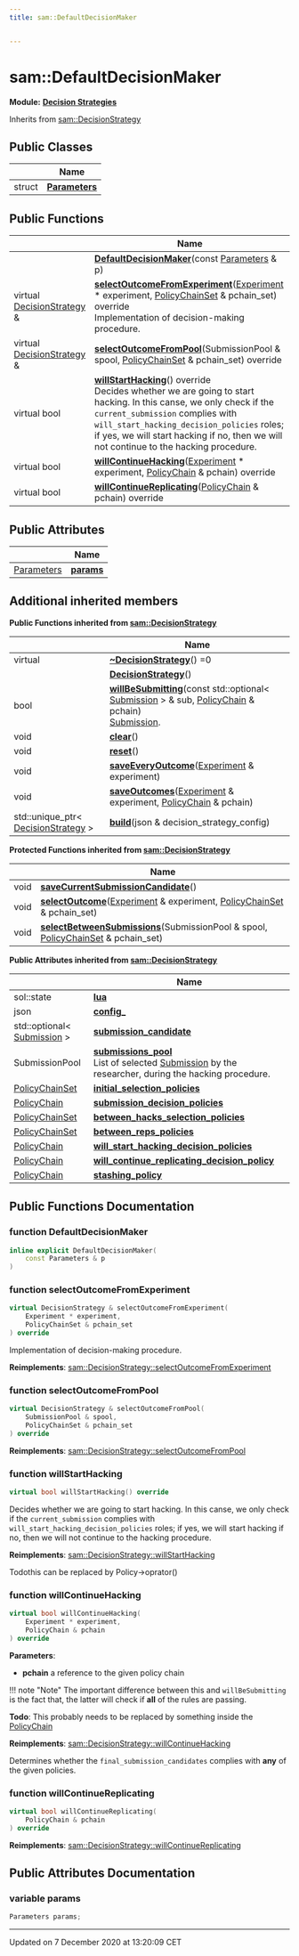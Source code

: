 ```yaml
---
title: sam::DefaultDecisionMaker


---
```


# sam::DefaultDecisionMaker


**Module:** **[Decision Strategies](/doxygen/Modules/group___decision_strategies/)**





Inherits from [sam::DecisionStrategy](/doxygen/Classes/classsam_1_1_decision_strategy/)



## Public Classes

|                | Name           |
| -------------- | -------------- |
| struct | **[Parameters](/doxygen/Classes/structsam_1_1_default_decision_maker_1_1_parameters/)**  |








## Public Functions

|                | Name           |
| -------------- | -------------- |
|  | **[DefaultDecisionMaker](/doxygen/Classes/classsam_1_1_default_decision_maker/#function-defaultdecisionmaker)**(const [Parameters](/doxygen/Classes/structsam_1_1_default_decision_maker_1_1_parameters/) & p)  |
| virtual [DecisionStrategy](/doxygen/Classes/classsam_1_1_decision_strategy/) & | **[selectOutcomeFromExperiment](/doxygen/Classes/classsam_1_1_default_decision_maker/#function-selectoutcomefromexperiment)**([Experiment](/doxygen/Classes/classsam_1_1_experiment/) * experiment, [PolicyChainSet](/doxygen/Classes/structsam_1_1_policy_chain_set/) & pchain_set) override <br>Implementation of decision-making procedure.  |
| virtual [DecisionStrategy](/doxygen/Classes/classsam_1_1_decision_strategy/) & | **[selectOutcomeFromPool](/doxygen/Classes/classsam_1_1_default_decision_maker/#function-selectoutcomefrompool)**(SubmissionPool & spool, [PolicyChainSet](/doxygen/Classes/structsam_1_1_policy_chain_set/) & pchain_set) override  |
| virtual bool | **[willStartHacking](/doxygen/Classes/classsam_1_1_default_decision_maker/#function-willstarthacking)**() override <br>Decides whether we are going to start hacking. In this canse, we only check if the `current_submission` complies with `will_start_hacking_decision_policies` roles; if yes, we will start hacking if no, then we will not continue to the hacking procedure.  |
| virtual bool | **[willContinueHacking](/doxygen/Classes/classsam_1_1_default_decision_maker/#function-willcontinuehacking)**([Experiment](/doxygen/Classes/classsam_1_1_experiment/) * experiment, [PolicyChain](/doxygen/Classes/structsam_1_1_policy_chain/) & pchain) override  |
| virtual bool | **[willContinueReplicating](/doxygen/Classes/classsam_1_1_default_decision_maker/#function-willcontinuereplicating)**([PolicyChain](/doxygen/Classes/structsam_1_1_policy_chain/) & pchain) override  |


## Public Attributes

|                | Name           |
| -------------- | -------------- |
| [Parameters](/doxygen/Classes/structsam_1_1_default_decision_maker_1_1_parameters/) | **[params](/doxygen/Classes/classsam_1_1_default_decision_maker/#variable-params)**  |




## Additional inherited members










**Public Functions inherited from [sam::DecisionStrategy](/doxygen/Classes/classsam_1_1_decision_strategy/)**

|                | Name           |
| -------------- | -------------- |
| virtual  | **[~DecisionStrategy](/doxygen/Classes/classsam_1_1_decision_strategy/#function-~decisionstrategy)**() =0  |
|  | **[DecisionStrategy](/doxygen/Classes/classsam_1_1_decision_strategy/#function-decisionstrategy)**()  |
| bool | **[willBeSubmitting](/doxygen/Classes/classsam_1_1_decision_strategy/#function-willbesubmitting)**(const std::optional< [Submission](/doxygen/Classes/classsam_1_1_submission/) > & sub, [PolicyChain](/doxygen/Classes/structsam_1_1_policy_chain/) & pchain) <br>[Submission]().  |
| void | **[clear](/doxygen/Classes/classsam_1_1_decision_strategy/#function-clear)**()  |
| void | **[reset](/doxygen/Classes/classsam_1_1_decision_strategy/#function-reset)**()  |
| void | **[saveEveryOutcome](/doxygen/Classes/classsam_1_1_decision_strategy/#function-saveeveryoutcome)**([Experiment](/doxygen/Classes/classsam_1_1_experiment/) & experiment)  |
| void | **[saveOutcomes](/doxygen/Classes/classsam_1_1_decision_strategy/#function-saveoutcomes)**([Experiment](/doxygen/Classes/classsam_1_1_experiment/) & experiment, [PolicyChain](/doxygen/Classes/structsam_1_1_policy_chain/) & pchain)  |
| std::unique_ptr< [DecisionStrategy](/doxygen/Classes/classsam_1_1_decision_strategy/) > | **[build](/doxygen/Classes/classsam_1_1_decision_strategy/#function-build)**(json & decision_strategy_config)  |

**Protected Functions inherited from [sam::DecisionStrategy](/doxygen/Classes/classsam_1_1_decision_strategy/)**

|                | Name           |
| -------------- | -------------- |
| void | **[saveCurrentSubmissionCandidate](/doxygen/Classes/classsam_1_1_decision_strategy/#function-savecurrentsubmissioncandidate)**()  |
| void | **[selectOutcome](/doxygen/Classes/classsam_1_1_decision_strategy/#function-selectoutcome)**([Experiment](/doxygen/Classes/classsam_1_1_experiment/) & experiment, [PolicyChainSet](/doxygen/Classes/structsam_1_1_policy_chain_set/) & pchain_set)  |
| void | **[selectBetweenSubmissions](/doxygen/Classes/classsam_1_1_decision_strategy/#function-selectbetweensubmissions)**(SubmissionPool & spool, [PolicyChainSet](/doxygen/Classes/structsam_1_1_policy_chain_set/) & pchain_set)  |

**Public Attributes inherited from [sam::DecisionStrategy](/doxygen/Classes/classsam_1_1_decision_strategy/)**

|                | Name           |
| -------------- | -------------- |
| sol::state | **[lua](/doxygen/Classes/classsam_1_1_decision_strategy/#variable-lua)**  |
| json | **[config_](/doxygen/Classes/classsam_1_1_decision_strategy/#variable-config_)**  |
| std::optional< [Submission](/doxygen/Classes/classsam_1_1_submission/) > | **[submission_candidate](/doxygen/Classes/classsam_1_1_decision_strategy/#variable-submission_candidate)**  |
| SubmissionPool | **[submissions_pool](/doxygen/Classes/classsam_1_1_decision_strategy/#variable-submissions_pool)** <br>List of selected [Submission]() by the researcher, during the hacking procedure.  |
| [PolicyChainSet](/doxygen/Classes/structsam_1_1_policy_chain_set/) | **[initial_selection_policies](/doxygen/Classes/classsam_1_1_decision_strategy/#variable-initial_selection_policies)**  |
| [PolicyChain](/doxygen/Classes/structsam_1_1_policy_chain/) | **[submission_decision_policies](/doxygen/Classes/classsam_1_1_decision_strategy/#variable-submission_decision_policies)**  |
| [PolicyChainSet](/doxygen/Classes/structsam_1_1_policy_chain_set/) | **[between_hacks_selection_policies](/doxygen/Classes/classsam_1_1_decision_strategy/#variable-between_hacks_selection_policies)**  |
| [PolicyChainSet](/doxygen/Classes/structsam_1_1_policy_chain_set/) | **[between_reps_policies](/doxygen/Classes/classsam_1_1_decision_strategy/#variable-between_reps_policies)**  |
| [PolicyChain](/doxygen/Classes/structsam_1_1_policy_chain/) | **[will_start_hacking_decision_policies](/doxygen/Classes/classsam_1_1_decision_strategy/#variable-will_start_hacking_decision_policies)**  |
| [PolicyChain](/doxygen/Classes/structsam_1_1_policy_chain/) | **[will_continue_replicating_decision_policy](/doxygen/Classes/classsam_1_1_decision_strategy/#variable-will_continue_replicating_decision_policy)**  |
| [PolicyChain](/doxygen/Classes/structsam_1_1_policy_chain/) | **[stashing_policy](/doxygen/Classes/classsam_1_1_decision_strategy/#variable-stashing_policy)**  |













## Public Functions Documentation

### function DefaultDecisionMaker

```cpp
inline explicit DefaultDecisionMaker(
    const Parameters & p
)
```





























### function selectOutcomeFromExperiment

```cpp
virtual DecisionStrategy & selectOutcomeFromExperiment(
    Experiment * experiment,
    PolicyChainSet & pchain_set
) override
```

Implementation of decision-making procedure. 

























**Reimplements**: [sam::DecisionStrategy::selectOutcomeFromExperiment](/doxygen/Classes/classsam_1_1_decision_strategy/#function-selectoutcomefromexperiment)




### function selectOutcomeFromPool

```cpp
virtual DecisionStrategy & selectOutcomeFromPool(
    SubmissionPool & spool,
    PolicyChainSet & pchain_set
) override
```


























**Reimplements**: [sam::DecisionStrategy::selectOutcomeFromPool](/doxygen/Classes/classsam_1_1_decision_strategy/#function-selectoutcomefrompool)




### function willStartHacking

```cpp
virtual bool willStartHacking() override
```

Decides whether we are going to start hacking. In this canse, we only check if the `current_submission` complies with `will_start_hacking_decision_policies` roles; if yes, we will start hacking if no, then we will not continue to the hacking procedure. 

























**Reimplements**: [sam::DecisionStrategy::willStartHacking](/doxygen/Classes/classsam_1_1_decision_strategy/#function-willstarthacking)



Todothis can be replaced by Policy->oprator() 

### function willContinueHacking

```cpp
virtual bool willContinueHacking(
    Experiment * experiment,
    PolicyChain & pchain
) override
```


**Parameters**: 

  * **pchain** a reference to the given policy chain 












!!! note "Note"
    The important difference between this and `willBeSubmitting` is the fact that, the latter will check if **all** of the rules are passing.



**Todo**: This probably needs to be replaced by something inside the [PolicyChain](/doxygen/Classes/structsam_1_1_policy_chain/)










**Reimplements**: [sam::DecisionStrategy::willContinueHacking](/doxygen/Classes/classsam_1_1_decision_strategy/#function-willcontinuehacking)


Determines whether the `final_submission_candidates` complies with **any** of the given policies.


### function willContinueReplicating

```cpp
virtual bool willContinueReplicating(
    PolicyChain & pchain
) override
```


























**Reimplements**: [sam::DecisionStrategy::willContinueReplicating](/doxygen/Classes/classsam_1_1_decision_strategy/#function-willcontinuereplicating)






## Public Attributes Documentation

### variable params

```cpp
Parameters params;
```

































-------------------------------

Updated on  7 December 2020 at 13:20:09 CET
